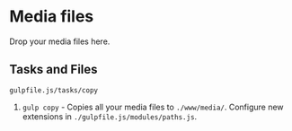 # Media files

Drop your media files here. 

## Tasks and Files
```
gulpfile.js/tasks/copy
```

1. `gulp copy` - Copies all your media files to `./www/media/`. Configure new extensions in `./gulpfile.js/modules/paths.js`.
